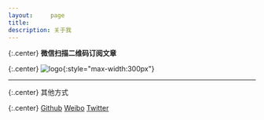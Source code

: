 ```yaml
---
layout:     page
title:      
description: 关于我
---
```


{:.center}
**微信扫描二维码订阅文章**


{:.center}
![logo](http://cdn4atleeon.qiniudn.com/image/about/qrcode_for_gh_908b97669dca_258.jpg){:style="max-width:300px"}

<hr>


{:.center}
其他方式

{:.center}
[Github](http://www.github.com/leeon)
[Weibo](http://weibo.com/843168299)
[Twitter](https://twitter.com/atleeon)